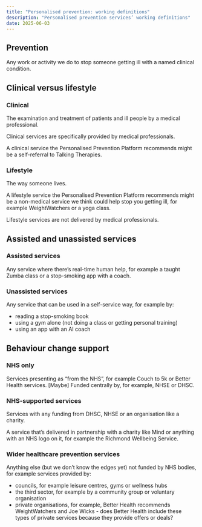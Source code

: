 ```yaml
---
title: "Personalised prevention: working definitions"
description: "Personalised prevention services’ working definitions"
date: 2025-06-03
---
```


## Prevention

Any work or activity we do to stop someone getting ill with a named clinical condition.

## Clinical versus lifestyle

### Clinical

The examination and treatment of patients and ill people by a medical professional.

Clinical services are specifically provided by medical professionals.

A clinical service the Personalised Prevention Platform recommends might be a self-referral to Talking Therapies.

### Lifestyle

The way someone lives.

A lifestyle service the Personalised Prevention Platform recommends might be a non-medical service we think could help stop you getting ill, for example WeightWatchers or a yoga class.

Lifestyle services are not delivered by medical professionals.

## Assisted and unassisted services

### Assisted services

Any service where there’s real-time human help, for example a taught Zumba class or a stop-smoking app with a coach.

### Unassisted services

Any service that can be used in a self-service way, for example by:
* reading a stop-smoking book
* using a gym alone (not doing a class or getting personal training)
* using an app with an AI coach

## Behaviour change support

### NHS only

Services presenting as “from the NHS”, for example Couch to 5k or Better Health services. [Maybe] Funded centrally by, for example, NHSE or DHSC.

### NHS-supported services

Services with any funding from DHSC, NHSE or an organisation like a charity.

A service that’s delivered in partnership with a charity like Mind or anything with an NHS logo on it, for example the Richmond Wellbeing Service.

### Wider healthcare prevention services

Anything else (but we don’t know the edges yet) not funded by NHS bodies, for example services provided by:
* councils, for example leisure centres, gyms or wellness hubs
* the third sector, for example by a community group or voluntary organisation
* private organisations, for example, Better Health recommends WeightWatchers and Joe Wicks - does Better Health include these types of private services because they provide offers or deals?
